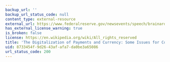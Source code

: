 ```yaml
---
backup_url: ''
backup_url_status_code: null
content_type: external-resource
external_url: https://www.federalreserve.gov/newsevents/speech/brainard20200205a.htm
has_external_license_warning: true
is_broken: false
license: https://en.wikipedia.org/wiki/All_rights_reserved
title: 'The Digitalization of Payments and Currency: Some Issues for Consideration'
uid: 8733454f-9d26-43af-afa7-da0be3a65086
url_status_code: 200
---
```


